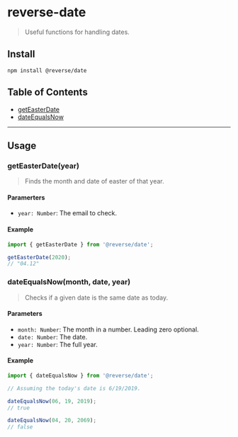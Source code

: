 # reverse-date
> Useful functions for handling dates.

## Install
```
npm install @reverse/date
```

## Table of Contents
- [getEasterDate](#getEasterDateyear)
- [dateEqualsNow](#dateEqualsNowmonth-date-year)

--- 

## Usage
### getEasterDate(year)
> Finds the month and date of easter of that year.
#### Paramerters
- `year: Number`: The email to check.
#### Example
```js
import { getEasterDate } from '@reverse/date';

getEasterDate(2020);
// "04.12"
```

### dateEqualsNow(month, date, year)
> Checks if a given date is the same date as today.
#### Parameters
- `month: Number`: The month in a number. Leading zero optional.
- `date: Number`: The date.
- `year: Number`: The full year.
#### Example
```js
import { dateEqualsNow } from '@reverse/date';

// Assuming the today's date is 6/19/2019.

dateEqualsNow(06, 19, 2019);
// true

dateEqualsNow(04, 20, 2069);
// false
```